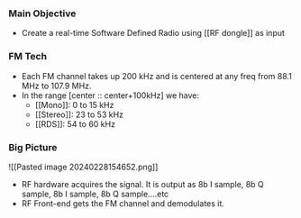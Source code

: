 ### Main Objective
- Create a real-time Software Defined Radio using [[RF dongle]] as input

### FM Tech
- Each FM channel takes up 200 kHz and is centered at any freq from 88.1 MHz to 107.9 MHz.
- In the range \[center :: center+100kHz] we have:
	- [[Mono]]: 0 to 15 kHz
	- [[Stereo]]: 23 to 53 kHz
	- [[RDS]]: 54 to 60 kHz

### Big Picture
![[Pasted image 20240228154652.png]]
- RF hardware acquires the signal. It is output as 8b I sample, 8b Q sample, 8b I sample, 8b Q sample....etc
- RF Front-end gets the FM channel and demodulates it. 
